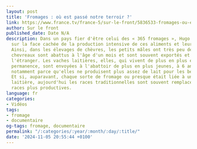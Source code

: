 ```yaml
---
layout: post
title: 'Fromages : où est passé notre terroir ?'
link: https://www.france.tv/france-5/sur-le-front/5836533-fromages-ou-est-passe-notre-terroir.html
author: Sur le front
published_date: Date N/A
description: Dans un pays fier d'être celui des « 365 fromages », Hugo Clément a enquêté
  sur la face cachée de la production intensive de ces aliments et leur perte d'authenticité.
  Ainsi, dans les élevages de chèvres, les petits mâles ont très peu de valeur. Les
  chevreaux sont abattus à l'âge d'un mois et sont souvent exportés et consommés à
  l'étranger. Les vaches laitières, elles, qui vivent de plus en plus enfermées en
  permanence, sont envoyées à l'abattoir de plus en plus jeunes, à 6 ans en moyenne,
  notamment parce qu'elles ne produisent plus assez de lait pour les besoins de l'industrie.
  Et si, auparavant, chaque sorte de fromage ou presque était liée à une race de vache
  laitière, aujourd'hui les races traditionnelles sont souvent remplacées par des
  races plus productives.
language: fr
categories:
- Vidéos
tags:
- fromage
- documentaire
og-tags: fromage, documentaire
permalink: "/:categories/:year/:month/:day/:title/"
date: '2024-11-05 20:55:44 +0100'
---
```

